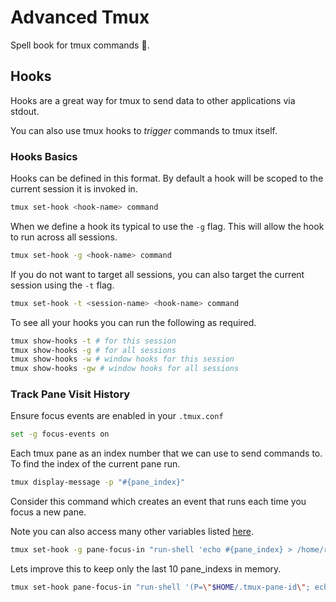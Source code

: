 # Advanced Tmux

Spell book for tmux commands 🧙.

## Hooks

Hooks are a great way for tmux to send data to other applications via stdout.

You can also use tmux hooks to *trigger* commands to tmux itself.

### Hooks Basics

Hooks can be defined in this format.
By default a hook will be scoped to the current session it is invoked in.

```bash
tmux set-hook <hook-name> command
```

When we define a hook its typical to use the `-g` flag.
This will allow the hook to run across all sessions.

```bash
tmux set-hook -g <hook-name> command
```

If you do not want to target all sessions,
you can also target the current session using the `-t` flag.

```bash
tmux set-hook -t <session-name> <hook-name> command
```

To see all your hooks you can run the following as required.

```bash
tmux show-hooks -t # for this session
tmux show-hooks -g # for all sessions
tmux show-hooks -w # window hooks for this session
tmux show-hooks -gw # window hooks for all sessions
```

### Track Pane Visit History

Ensure focus events are enabled in your `.tmux.conf`

```bash
set -g focus-events on
```

Each tmux pane as an index number that we can use to send commands to.
To find the index of the current pane run.

```bash
tmux display-message -p "#{pane_index}"
```

Consider this command which creates an event that runs each time you focus a new pane.

Note you can also access many other variables listed [here](https://www.man7.org/linux/man-pages/man1/tmux.1.html).

```bash
tmux set-hook -g pane-focus-in "run-shell 'echo #{pane_index} > /home/roland/.tmux-pane-id'"
```

Lets improve this to keep only the last 10 pane_indexs in memory.

```bash
tmux set-hook pane-focus-in "run-shell '(P=\"$HOME/.tmux-pane-id\"; echo #{pane_index} >> $P && tail -n 10 $P > $P.tmp && mv $P.tmp $P)'"
```
